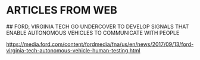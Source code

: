 # ARTICLES FROM WEB

## FORD, VIRGINIA TECH GO UNDERCOVER TO DEVELOP SIGNALS THAT ENABLE AUTONOMOUS VEHICLES TO COMMUNICATE WITH PEOPLE

https://media.ford.com/content/fordmedia/fna/us/en/news/2017/09/13/ford-virginia-tech-autonomous-vehicle-human-testing.html

